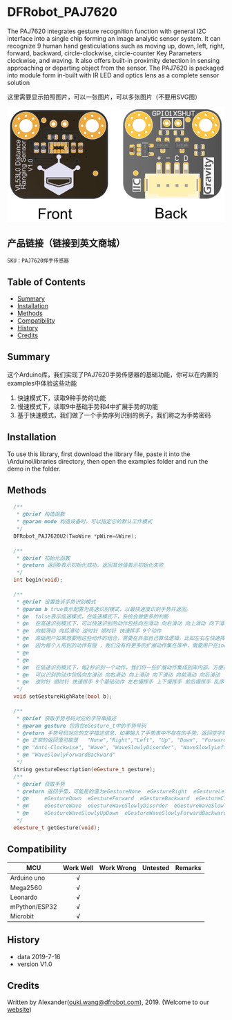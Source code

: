 # DFRobot_PAJ7620
The PAJ7620 integrates gesture recognition function with general I2C interface into a single chip forming an image analytic sensor system. It can recognize 9 human hand gesticulations such as moving up, down, left, right, forward, backward, circle-clockwise, circle-counter Key Parameters clockwise, and waving. It also offers built-in proximity detection in sensing approaching or departing object from the sensor. The PAJ7620 is packaged into module form in-built with IR LED and optics lens as a complete sensor solution<br>

这里需要显示拍照图片，可以一张图片，可以多张图片（不要用SVG图）

![正反面svg效果图](https://github.com/ouki-wang/DFRobot_Sensor/raw/master/resources/images/SEN0245svg1.png)


## 产品链接（链接到英文商城）
    SKU：PAJ7620挥手传感器
   
## Table of Contents

* [Summary](#summary)
* [Installation](#installation)
* [Methods](#methods)
* [Compatibility](#compatibility)
* [History](#history)
* [Credits](#credits)

## Summary

这个Arduino库，我们实现了PAJ7620手势传感器的基础功能，你可以在内置的examples中体验这些功能
  1. 快速模式下，读取9种手势的功能
  2. 慢速模式下，读取9中基础手势和4中扩展手势的功能
  3. 基于快速模式，我们做了一个手势序列识别的例子，我们称之为手势密码

## Installation

To use this library, first download the library file, paste it into the \Arduino\libraries directory, then open the examples folder and run the demo in the folder.

## Methods

```C++
  /**
   * @brief 构造函数
   * @param mode 构造设备时，可以指定它的默认工作模式
   */
  DFRobot_PAJ7620U2(TwoWire *pWire=&Wire);

  /**
   * @brief 初始化函数
   * @return 返回0表示初始化成功，返回其他值表示初始化失败
   */
  int begin(void);

  /**
   * @brief 设置告诉手势识别模式
   * @param b true表示配置为高速识别模式，以最快速度识别手势并返回。
   * @n  false表示低速模式，在低速模式下，系统会做更多的判断
   * @n  在高速识别模式下，可以快速识别的动作包括向左滑动 向右滑动 向上滑动 向下滑动 
   * @n  向前滑动 向后滑动 逆时针 顺时针 快速挥手 9个动作
   * @n  高级用户如果想要用这些动作的组合，需要在外部自己算法逻辑，比如左右左快速挥手
   * @n  因为每个人用到的动作有限 ，我们没有将更多的扩展动作集在库中，需要用户在ino文件中自己完成算法逻辑
   * @n
   * @n
   * @n  在低速识别模式下，每2秒识别一个动作，我们将一些扩展动作集成到库内部，方便基础用户使用
   * @n  可以识别的动作包括向左滑动 向右滑动 向上滑动 向下滑动 向前滑动 向后滑动 
   * @n  逆时针 顺时针 快速挥手 9个基础动作 左右慢挥手 上下慢挥手 前后慢挥手 乱序慢挥手  4个扩展动作 
   */
  void setGestureHighRate(bool b);

  /**
   * @brief 获取手势号码对应的字符串描述
   * @param gesture 包含在eGesture_t中的手势号码
   * @return 手势号码对应的文字描述信息，如果输入了手势表中不存在的手势，返回空字符串
   * @n 正常的返回值可能是   "None","Right","Left", "Up", "Down", "Forward", "Backward", "Clockwise",
   * @n "Anti-Clockwise", "Wave", "WaveSlowlyDisorder", "WaveSlowlyLeftRight", "WaveSlowlyUpDown",
   * @n "WaveSlowlyForwardBackward"
   */
  String gestureDescription(eGesture_t gesture);
  /**
   * @brief 获取手势
   * @return 返回手势，可能是的值为eGestureNone  eGestureRight  eGestureLeft  eGestureUp  
   * @n     eGestureDown  eGestureForward  eGestureBackward  eGestureClockwise
   * @n     eGestureWave  eGestureWaveSlowlyDisorder  eGestureWaveSlowlyLeftRight  
   * @n     eGestureWaveSlowlyUpDown  eGestureWaveSlowlyForwardBackward
   */
  eGesture_t getGesture(void);
```

## Compatibility

MCU                | Work Well    | Work Wrong   | Untested    | Remarks
------------------ | :----------: | :----------: | :---------: | -----
Arduino uno        |      √       |              |             | 
Mega2560        |      √       |              |             | 
Leonardo        |      √       |              |             | 
mPython/ESP32   |      √       |              |             | 
Microbit        |      √       |              |             | 

## History

- data 2019-7-16
- version V1.0


## Credits

Written by Alexander(ouki.wang@dfrobot.com), 2019. (Welcome to our [website](https://www.dfrobot.com/))

